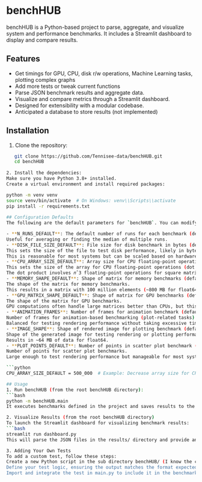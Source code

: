 # benchHUB

benchHUB is a Python-based project to parse, aggregate, and visualize system 
and performance benchmarks. It includes a Streamlit dashboard to display and compare results.

## Features

- Get timings for GPU, CPU, disk r/w operations, Machine Learning tasks, plotting complex graphs
- Add more tests or tweak current functions
- Parse JSON benchmark results and aggregate data.
- Visualize and compare metrics through a Streamlit dashboard.
- Designed for extensibility with a modular codebase.
- Anticipated a database to store results (not implemented)

## Installation

1. Clone the repository:
```bash
   git clone https://github.com/Tennisee-data/benchHUB.git
   cd benchHUB
   
2. Install the dependencies:
Make sure you have Python 3.8+ installed.
Create a virtual environment and install required packages:

python -m venv venv
source venv/bin/activate  # On Windows: venv\\Scripts\\activate
pip install -r requirements.txt
   
## Configuration Defaults
The following are the default parameters for `benchHUB`. You can modify them directly in `config/config.py` to suit your system:

- **N_RUNS_DEFAULT**: The default number of runs for each benchmark (default: `3`).
Useful for averaging or finding the median of multiple runs.
- **DISK_FILE_SIZE_DEFAULT**: File size for disk benchmark in bytes (default: `50,000,000`)
This sets the size of the file to test disk performance, likely in bytes (~50 MB).
This is reasonable for most systems but can be scaled based on hardware capabilities.
- **CPU_ARRAY_SIZE_DEFAULT**: Array size for CPU floating-point operations (default: `1,000,000`)
This sets the size of the array for CPU floating-point operations (dot product).
The dot product involves 𝑛ˆ3 floating-point operations for square matrices of size n × n.
- **MEMORY_SHAPE_DEFAULT**: Shape of matrix for memory benchmarks (default: `(10,000, 10,000)`)
The shape of the matrix for memory benchmarks.
This results in a matrix with 100 million elements (~800 MB for float64 data type).
- **GPU_MATRIX_SHAPE_DEFAULT**: Shape of matrix for GPU benchmarks (default: `(10,000, 10,000)`)
The shape of the matrix for GPU benchmarks.
GPU computations often handle large matrices better than CPUs, but this still consumes ~800 MB of VRAM.
- **ANIMATION_FRAMES**: Number of frames for animation benchmark (default: `100`)
Number of frames for animation-based benchmarking (plot-related tasks).
Balanced for testing rendering performance without taking excessive time.
- **IMAGE_SHAPE**: Shape of rendered image for plotting benchmark (default: `(4000, 4000)`)
Shape of the generated image for testing rendering or plotting performance.
Results in ~64 MB of data for float64.
- **PLOT_POINTS_DEFAULT**: Number of points in scatter plot benchmark (default: `100,000`)
Number of points for scatter plot benchmarks.
Large enough to test rendering performance but manageable for most systems.

```python
CPU_ARRAY_SIZE_DEFAULT = 500_000  # Example: Decrease array size for CPU benchmark to avoid memory bottlenecks

## Usage
1. Run benchHUB (from the root benchHUB directory):
```bash
python -m benchHUB.main
It executes benchmarks defined in the project and saves results to the results/ directory in JSON format.

2. Visualize Results (from the root benchHUB directory)
To launch the Streamlit dashboard for visualizing benchmark results:
```bash
streamlit run dashboard.py
This will parse the JSON files in the results/ directory and provide an interactive UI to analyse and compare metrics.

3. Adding Your Own Tests
To add a custom test, follow these steps:
Create a new Python script in the sub directory benchHUB/ (I know the child should not have the parent's name but, it was such a great name...), e.g., custom_bench.py.
Define your test logic, ensuring the output matches the format expected by the JSON parser.
Import and integrate the test in main.py to include it in the benchmarking suite.